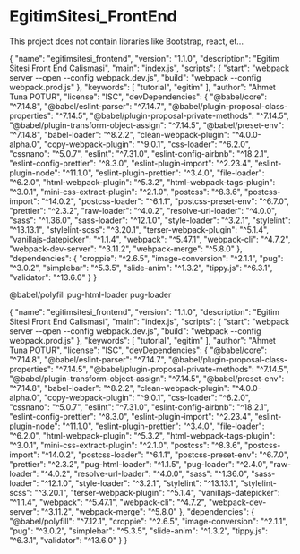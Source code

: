 # EgitimSitesi_FrontEnd
This project does not contain libraries like Bootstrap, react, et...


{
  "name": "egitimsitesi_frontend",
  "version": "1.1.0",
  "description": "Egitim Sitesi Front End Calismasi",
  "main": "index.js",
  "scripts": {
    "start": "webpack server --open --config webpack.dev.js",
    "build": "webpack --config webpack.prod.js"
  },
  "keywords": [
    "tutorial",
    "egitim"
  ],
  "author": "Ahmet Tuna POTUR",
  "license": "ISC",
  "devDependencies": {
    "@babel/core": "^7.14.8",
    "@babel/eslint-parser": "^7.14.7",
    "@babel/plugin-proposal-class-properties": "^7.14.5",
    "@babel/plugin-proposal-private-methods": "^7.14.5",
    "@babel/plugin-transform-object-assign": "^7.14.5",
    "@babel/preset-env": "^7.14.8",
    "babel-loader": "^8.2.2",
    "clean-webpack-plugin": "^4.0.0-alpha.0",
    "copy-webpack-plugin": "^9.0.1",
    "css-loader": "^6.2.0",
    "cssnano": "^5.0.7",
    "eslint": "^7.31.0",
    "eslint-config-airbnb": "^18.2.1",
    "eslint-config-prettier": "^8.3.0",
    "eslint-plugin-import": "^2.23.4",
    "eslint-plugin-node": "^11.1.0",
    "eslint-plugin-prettier": "^3.4.0",
    "file-loader": "^6.2.0",
    "html-webpack-plugin": "^5.3.2",
    "html-webpack-tags-plugin": "^3.0.1",
    "mini-css-extract-plugin": "^2.1.0",
    "postcss": "^8.3.6",
    "postcss-import": "^14.0.2",
    "postcss-loader": "^6.1.1",
    "postcss-preset-env": "^6.7.0",
    "prettier": "^2.3.2",
    "raw-loader": "^4.0.2",
    "resolve-url-loader": "^4.0.0",
    "sass": "^1.36.0",
    "sass-loader": "^12.1.0",
    "style-loader": "^3.2.1",
    "stylelint": "^13.13.1",
    "stylelint-scss": "^3.20.1",
    "terser-webpack-plugin": "^5.1.4",
    "vanillajs-datepicker": "^1.1.4",
    "webpack": "^5.47.1",
    "webpack-cli": "^4.7.2",
    "webpack-dev-server": "^3.11.2",
    "webpack-merge": "^5.8.0"
  },
  "dependencies": {
    "croppie": "^2.6.5",
    "image-conversion": "^2.1.1",
    "pug": "^3.0.2",
    "simplebar": "^5.3.5",
    "slide-anim": "^1.3.2",
    "tippy.js": "^6.3.1",
    "validator": "^13.6.0"
  }
}




@babel/polyfill
pug-html-loader
pug-loader

{
  "name": "egitimsitesi_frontend",
  "version": "1.1.0",
  "description": "Egitim Sitesi Front End Calismasi",
  "main": "index.js",
  "scripts": {
    "start": "webpack server --open --config webpack.dev.js",
    "build": "webpack --config webpack.prod.js"
  },
  "keywords": [
    "tutorial",
    "egitim"
  ],
  "author": "Ahmet Tuna POTUR",
  "license": "ISC",
  "devDependencies": {
    "@babel/core": "^7.14.8",
    "@babel/eslint-parser": "^7.14.7",
    "@babel/plugin-proposal-class-properties": "^7.14.5",
    "@babel/plugin-proposal-private-methods": "^7.14.5",
    "@babel/plugin-transform-object-assign": "^7.14.5",
    "@babel/preset-env": "^7.14.8",
    "babel-loader": "^8.2.2",
    "clean-webpack-plugin": "^4.0.0-alpha.0",
    "copy-webpack-plugin": "^9.0.1",
    "css-loader": "^6.2.0",
    "cssnano": "^5.0.7",
    "eslint": "^7.31.0",
    "eslint-config-airbnb": "^18.2.1",
    "eslint-config-prettier": "^8.3.0",
    "eslint-plugin-import": "^2.23.4",
    "eslint-plugin-node": "^11.1.0",
    "eslint-plugin-prettier": "^3.4.0",
    "file-loader": "^6.2.0",
    "html-webpack-plugin": "^5.3.2",
    "html-webpack-tags-plugin": "^3.0.1",
    "mini-css-extract-plugin": "^2.1.0",
    "postcss": "^8.3.6",
    "postcss-import": "^14.0.2",
    "postcss-loader": "^6.1.1",
    "postcss-preset-env": "^6.7.0",
    "prettier": "^2.3.2",
    "pug-html-loader": "^1.1.5",
    "pug-loader": "^2.4.0",
    "raw-loader": "^4.0.2",
    "resolve-url-loader": "^4.0.0",
    "sass": "^1.36.0",
    "sass-loader": "^12.1.0",
    "style-loader": "^3.2.1",
    "stylelint": "^13.13.1",
    "stylelint-scss": "^3.20.1",
    "terser-webpack-plugin": "^5.1.4",
    "vanillajs-datepicker": "^1.1.4",
    "webpack": "^5.47.1",
    "webpack-cli": "^4.7.2",
    "webpack-dev-server": "^3.11.2",
    "webpack-merge": "^5.8.0"
  },
  "dependencies": {
    "@babel/polyfill": "^7.12.1",
    "croppie": "^2.6.5",
    "image-conversion": "^2.1.1",
    "pug": "^3.0.2",
    "simplebar": "^5.3.5",
    "slide-anim": "^1.3.2",
    "tippy.js": "^6.3.1",
    "validator": "^13.6.0"
  }
}
